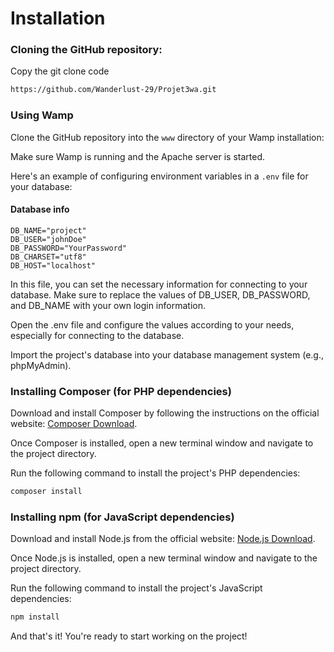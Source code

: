 # Installation
### Cloning the GitHub repository:

Copy the git clone code
```bash 
https://github.com/Wanderlust-29/Projet3wa.git
```

### Using Wamp
Clone the GitHub repository into the `www` directory of your Wamp installation:

Make sure Wamp is running and the Apache server is started.

Here's an example of configuring environment variables in a `.env` file for your database:

#### Database info
```
DB_NAME="project"
DB_USER="johnDoe"
DB_PASSWORD="YourPassword"
DB_CHARSET="utf8"
DB_HOST="localhost"
```
In this file, you can set the necessary information for connecting to your database. Make sure to replace the values of DB_USER, DB_PASSWORD, and DB_NAME with your own login information.

Open the .env file and configure the values according to your needs, especially for connecting to the database.

Import the project's database into your database management system (e.g., phpMyAdmin).

### Installing Composer (for PHP dependencies) 

Download and install Composer by following the instructions on the official website: [Composer Download](https://getcomposer.org/download/).

Once Composer is installed, open a new terminal window and navigate to the project directory.

Run the following command to install the project's PHP dependencies:

```bash 
composer install
```

### Installing npm (for JavaScript dependencies)

Download and install Node.js from the official website: [Node.js Download](https://nodejs.org/).

Once Node.js is installed, open a new terminal window and navigate to the project directory.

Run the following command to install the project's JavaScript dependencies:
```bash
npm install
```

And that's it! You're ready to start working on the project!
